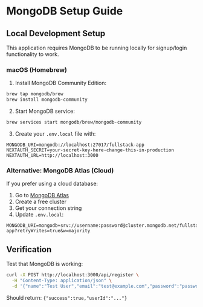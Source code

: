 # MongoDB Setup Guide

## Local Development Setup

This application requires MongoDB to be running locally for signup/login functionality to work.

### macOS (Homebrew)

1. Install MongoDB Community Edition:
```bash
brew tap mongodb/brew
brew install mongodb-community
```

2. Start MongoDB service:
```bash
brew services start mongodb/brew/mongodb-community
```

3. Create your `.env.local` file with:
```
MONGODB_URI=mongodb://localhost:27017/fullstack-app
NEXTAUTH_SECRET=your-secret-key-here-change-this-in-production  
NEXTAUTH_URL=http://localhost:3000
```

### Alternative: MongoDB Atlas (Cloud)

If you prefer using a cloud database:

1. Go to [MongoDB Atlas](https://cloud.mongodb.com/)
2. Create a free cluster
3. Get your connection string
4. Update `.env.local`:
```
MONGODB_URI=mongodb+srv://username:password@cluster.mongodb.net/fullstack-app?retryWrites=true&w=majority
```

## Verification

Test that MongoDB is working:
```bash
curl -X POST http://localhost:3000/api/register \
  -H "Content-Type: application/json" \
  -d '{"name":"Test User","email":"test@example.com","password":"password123"}'
```

Should return: `{"success":true,"userId":"..."}`